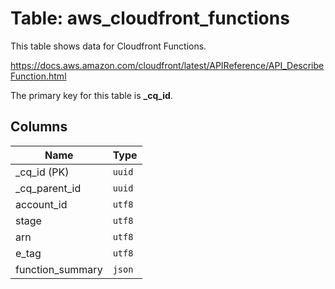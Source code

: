 # Table: aws_cloudfront_functions

This table shows data for Cloudfront Functions.

https://docs.aws.amazon.com/cloudfront/latest/APIReference/API_DescribeFunction.html

The primary key for this table is **_cq_id**.

## Columns

| Name          | Type          |
| ------------- | ------------- |
|_cq_id (PK)|`uuid`|
|_cq_parent_id|`uuid`|
|account_id|`utf8`|
|stage|`utf8`|
|arn|`utf8`|
|e_tag|`utf8`|
|function_summary|`json`|